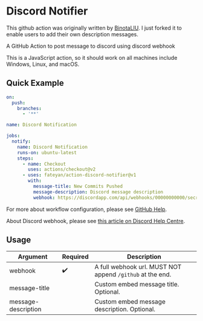 # Discord Notifier
This github action was originally written by [BinotaLIU](me@binota.org). I just forked it to enable users to add their own description messages.

A GitHub Action to post message to discord using discord webhook

This is a JavaScript action, so it should work on all machines include Windows, Linux, and macOS.

## Quick Example

```yaml
on:
  push:
    branches:
      - '**'

name: Discord Notification

jobs:
  notify:
    name: Discord Notification
    runs-on: ubuntu-latest
    steps:
      - name: Checkout
        uses: actions/checkout@v2
      - uses: fateyan/action-discord-notifier@v1
        with:
          message-title: New Commits Pushed
          message-description: Discord message description
          webhook: https://discordapp.com/api/webhooks/00000000000/secret

```


For more about workflow configuration, please see [GitHub Help](https://help.github.com/en/actions/reference/workflow-syntax-for-github-actions).  

About Discord webhook, please see [this article on Discord Help Centre](https://support.discord.com/hc/en-us/articles/228383668-Intro-to-Webhooks).

## Usage

|Argument|Required|Description|
|---|---|---|
|webhook|✔️|A full webhook url. MUST NOT append `/github` at the end.|
|message-title|️ |Custom embed message title. Optional.|
|message-description|️ |Custom embed message description. Optional.|
